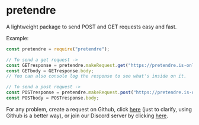 # pretendre

A lightweight package to send POST and GET requests easy and fast.


Example:
```js
const pretendre = require("pretendre");

// To send a get request ->
const GETresponse = pretendre.makeRequest.get("https://pretendre.is-online.me");
const GETbody = GETresponse.body;
// You can also console log the response to see what's inside on it.

// To send a post request ->
const POSTresponse = pretendre.makeRequest.post("https://pretendre.is-online.me");
const POSTbody = POSTresponse.body;
```

For any problem, create a request on Github, click [here](https://github.com/snowy1000/pretendre) (just to clarify, using Github is a better way), or join our Discord server by clicking [here](https://discord.gg/JajWkmj).
